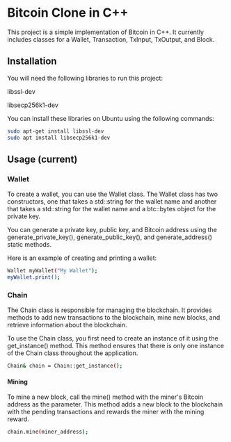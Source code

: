 # Bitcoin Clone in C++
This project is a simple implementation of Bitcoin in C++. It currently includes classes for a Wallet, Transaction, TxInput, TxOutput, and Block.

## Installation
You will need the following libraries to run this project:

libssl-dev

libsecp256k1-dev

You can install these libraries on Ubuntu using the following commands:
```bash
sudo apt-get install libssl-dev
sudo apt install libsecp256k1-dev
```

## Usage (current)
### Wallet
To create a wallet, you can use the Wallet class. The Wallet class has two constructors, one that takes a std::string for the wallet name and another that takes a std::string for the wallet name and a btc::bytes object for the private key.

You can generate a private key, public key, and Bitcoin address using the generate_private_key(), generate_public_key(), and generate_address() static methods.

Here is an example of creating and printing a wallet:
```bash
Wallet myWallet("My Wallet");
myWallet.print();
```

### Chain
The Chain class is responsible for managing the blockchain. It provides methods to add new transactions to the blockchain, mine new blocks, and retrieve information about the blockchain.

To use the Chain class, you first need to create an instance of it using the get_instance() method. This method ensures that there is only one instance of the Chain class throughout the application.

```bash
Chain& chain = Chain::get_instance();
```

#### Mining
To mine a new block, call the mine() method with the miner's Bitcoin address as the parameter. This method adds a new block to the blockchain with the pending transactions and rewards the miner with the mining reward.

```bash
chain.mine(miner_address);
```
